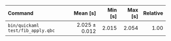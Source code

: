 | Command | Mean [s] | Min [s] | Max [s] | Relative |
|:---|---:|---:|---:|---:|
| `bin/quickaml test/fib_apply.qbc` | 2.025 ± 0.012 | 2.015 | 2.054 | 1.00 |
